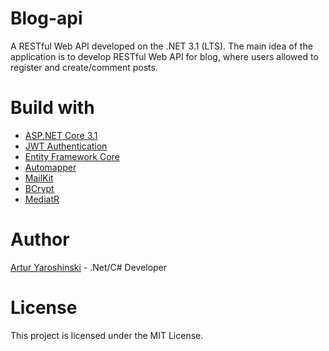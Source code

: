 # Blog-api

A RESTful Web API developed on the .NET 3.1 (LTS). The main idea of the application is to develop RESTful Web API for blog, where users allowed to register and create/comment posts.

# Build with

* [ASP.NET Core 3.1](https://docs.microsoft.com/en-us/aspnet/core/?view=aspnetcore-3.1)
* [JWT Authentication](https://www.nuget.org/packages/Microsoft.AspNetCore.Authentication.JwtBearer)
* [Entity Framework Core](https://docs.microsoft.com/en-us/ef/core/)
* [Automapper](https://automapper.org/)
* [MailKit](https://www.nuget.org/packages/MailKit/)
* [BCrypt](https://www.nuget.org/packages/BCrypt.Net-Next/)
* [MediatR](https://github.com/jbogard/MediatR)

# Author
[Artur Yaroshinski](https://github.com/arturyaroshinski) - .Net/C# Developer

# License
This project is licensed under the MIT License.